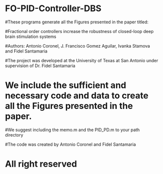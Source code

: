 # FO-PID-Controller-DBS 

#These programs generate all the Figures presented in the paper titled:  

#Fractional order controllers increase the robustness of closed-loop deep brain stimulation systems 

#Authors: Antonio Coronel, J. Francisco Gomez Aguilar, Ivanka Stamova and Fidel Santamaria 

#The project was developed at the University of Texas at San Antonio under supervision of Dr. Fidel Santamaria 

# We include the sufficient and necessary code and data to create all the Figures presented in the paper.

#We suggest including the memo.m and the PID_PD.m to your path directory 

#The code was created by Antonio Coronel and Fidel Santamaria

# All right reserved 
